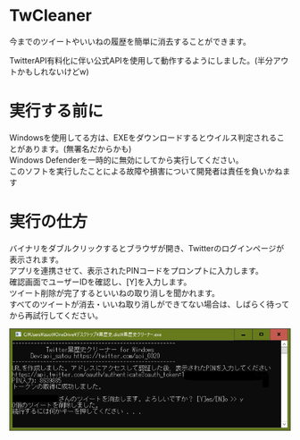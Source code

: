 # TwCleaner
今までのツイートやいいねの履歴を簡単に消去することができます。


TwitterAPI有料化に伴い公式APIを使用して動作するようにしました。(半分アウトかもしれないけどw) 


# 実行する前に

Windowsを使用してる方は、EXEをダウンロードするとウイルス判定されることがあります。(無署名だからかも)  
Windows Defenderを一時的に無効にしてから実行してください。  
このソフトを実行したことによる故障や損害について開発者は責任を負いかねます

# 実行の仕方

バイナリをダブルクリックするとブラウザが開き、Twitterのログインページが表示されます。  
アプリを連携させて、表示されたPINコードをプロンプトに入力します。  
確認画面でユーザーIDを確認し、[Y]を入力します。  
ツイート削除が完了するといいねの取り消しを聞かれます。  
すべてのツイートが消去・いいね取り消しができてない場合は、しばらく待ってから再試行してください。

![test](Docs/tweet.png)
